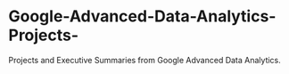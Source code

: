 # Google-Advanced-Data-Analytics-Projects-
Projects and Executive Summaries from Google Advanced Data Analytics.
